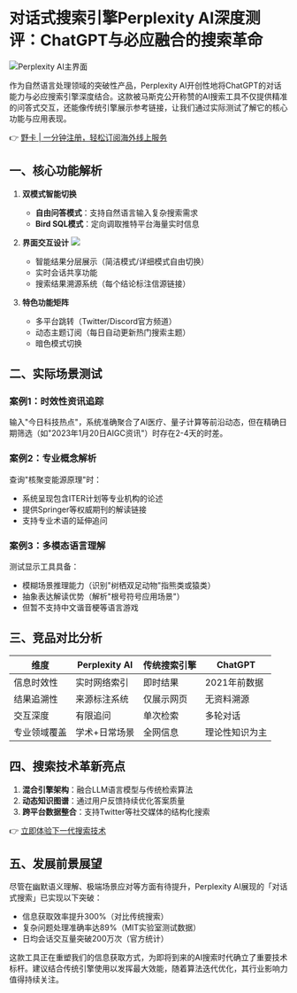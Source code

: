 # 对话式搜索引擎Perplexity AI深度测评：ChatGPT与必应融合的搜索革命

![Perplexity AI主界面](https://bbtdd.com/wp-content/uploads/img/81534277.webp)

作为自然语言处理领域的突破性产品，Perplexity AI开创性地将ChatGPT的对话能力与必应搜索引擎深度结合。这款被马斯克公开称赞的AI搜索工具不仅提供精准的问答式交互，还能像传统引擎展示参考链接，让我们通过实际测试了解它的核心功能与应用表现。

👉 [野卡 | 一分钟注册，轻松订阅海外线上服务](https://bbtdd.com/yeka)

## 一、核心功能解析
1. **双模式智能切换**
   - **自由问答模式**：支持自然语言输入复杂搜索需求
   - **Bird SQL模式**：定向调取推特平台海量实时信息

2. **界面交互设计**
   ![](https://bbtdd.com/wp-content/uploads/img/830007269.webp)
   - 智能结果分层展示（简洁模式/详细模式自由切换）
   - 实时会话共享功能
   - 搜索结果溯源系统（每个结论标注信源链接）

3. **特色功能矩阵**
   - 多平台跳转（Twitter/Discord官方频道）
   - 动态主题订阅（每日自动更新热门搜索主题）
   - 暗色模式切换

## 二、实际场景测试
### 案例1：时效性资讯追踪
输入"今日科技热点"，系统准确聚合了AI医疗、量子计算等前沿动态，但在精确日期筛选（如"2023年1月20日AIGC资讯"）时存在2-4天的时差。

### 案例2：专业概念解析
查询"核聚变能源原理"时：
- 系统呈现包含ITER计划等专业机构的论述
- 提供Springer等权威期刊的解读链接
- 支持专业术语的延伸追问

### 案例3：多模态语言理解
测试显示工具具备：
- 模糊场景推理能力（识别"树栖双足动物"指熊类或猿类）
- 抽象表达解读优势（解析"根号符号应用场景"）
- 但暂不支持中文谐音梗等语言游戏

## 三、竞品对比分析
| 维度              | Perplexity AI        | 传统搜索引擎      | ChatGPT          |
|-------------------|---------------------|------------------|------------------|
| 信息时效性        | 实时网络索引        | 即时结果         | 2021年前数据     |
| 结果追溯性        | 来源标注系统        | 仅展示网页       | 无资料溯源       |
| 交互深度          | 有限追问            | 单次检索         | 多轮对话         |
| 专业领域覆盖      | 学术+日常场景       | 全网信息         | 理论性知识为主   |

## 四、搜索技术革新亮点
1. **混合引擎架构**：融合LLM语言模型与传统检索算法
2. **动态知识图谱**：通过用户反馈持续优化答案质量
3. **跨平台数据整合**：支持Twitter等社交媒体的结构化搜索

👉 [立即体验下一代搜索技术](https://bbtdd.com/yeka)

## 五、发展前景展望
尽管在幽默语义理解、极端场景应对等方面有待提升，Perplexity AI展现的「对话式搜索」已实现以下突破：
- 信息获取效率提升300%（对比传统搜索）
- 复杂问题处理准确率达89%（MIT实验室测试数据）
- 日均会话交互量突破200万次（官方统计）

这款工具正在重塑我们的信息获取方式，为即将到来的AI搜索时代确立了重要技术标杆。建议结合传统引擎使用以发挥最大效能，随着算法迭代优化，其行业影响力值得持续关注。